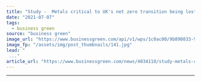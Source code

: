 ```yaml
---
title: "Study -  Metals critical to UK's net zero transition being lost in waste electronics"
date: "2021-07-07"
tags: 
  - business green
source: "business green"
image_url: "https://www.businessgreen.com/api/v1/wps/1c0ac00/9b890833-9286-4e31-ba54-80891f35d8f4/5/electronic-waste2-185x114.jpg"
image_fp: "/assets/img/post_thumbnails/141.jpg"
lead: "
 ..."
article_url: "https://www.businessgreen.com/news/4034110/study-metals-critical-uk-net-zero-transition-lost-waste-electronics"
---
```


---
